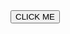 <html>
<a href="https://img.shields.io/badge/WHATSAPP-green?style=for-the-badge&logo=whatsapp">
  <button class= "Whatsapp">CLICK ME </button>
</a>

  
</html>
